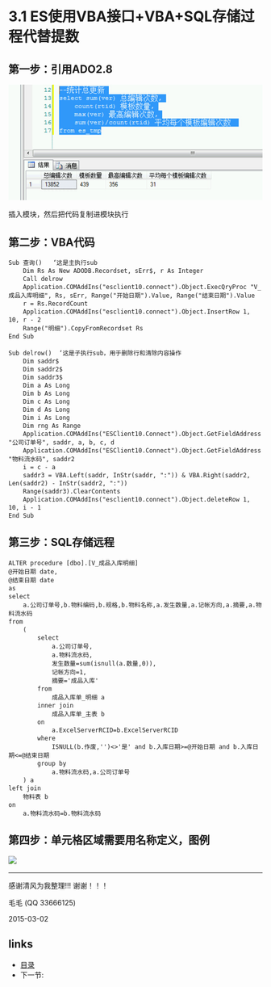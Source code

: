 # 3.1 ES使用VBA接口+VBA+SQL存储过程代替提数

## 第一步：引用ADO2.8
![](images/3.1.1.jpg?raw=true)
 
插入模块，然后把代码复制进模块执行


## 第二步：VBA代码
	Sub 查询()   ‘这是主执行sub
		Dim Rs As New ADODB.Recordset, sErr$, r As Integer
		Call delrow
		Application.COMAddIns("esclient10.connect").Object.ExecQryProc "V_成品入库明细", Rs, sErr, Range("开始日期").Value, Range("结束日期").Value
		r = Rs.RecordCount
		Application.COMAddIns("esclient10.connect").Object.InsertRow 1, 10, r - 2
		Range("明细").CopyFromRecordset Rs
	End Sub

	Sub delrow()  ‘这是子执行sub，用于删除行和清除内容操作
		Dim saddr$
		Dim saddr2$
		Dim saddr3$
		Dim a As Long
		Dim b As Long
		Dim c As Long
		Dim d As Long
		Dim i As Long
		Dim rng As Range
		Application.COMAddIns("ESClient10.Connect").Object.GetFieldAddress "公司订单号", saddr, a, b, c, d
		Application.COMAddIns("ESClient10.Connect").Object.GetFieldAddress "物料流水码", saddr2
		i = c - a
		saddr3 = VBA.Left(saddr, InStr(saddr, ":")) & VBA.Right(saddr2, Len(saddr2) - InStr(saddr2, ":"))
		Range(saddr3).ClearContents
		Application.COMAddIns("esclient10.connect").Object.deleteRow 1, 10, i - 1
	End Sub

## 第三步：SQL存储远程
	ALTER procedure [dbo].[V_成品入库明细]
	@开始日期 date,
	@结束日期 date
	as
	select
		a.公司订单号,b.物料编码,b.规格,b.物料名称,a.发生数量,a.记帐方向,a.摘要,a.物料流水码
	from
		(
			select
				a.公司订单号,
				a.物料流水码,
				发生数量=sum(isnull(a.数量,0)),
				记帐方向=1,
				摘要='成品入库'
			from
				成品入库单_明细 a
			inner join
				成品入库单_主表 b
			on
				a.ExcelServerRCID=b.ExcelServerRCID
			where
				ISNULL(b.作废,'')<>'是' and b.入库日期>=@开始日期 and b.入库日期<=@结束日期
			group by
				a.物料流水码,a.公司订单号
		) a
	left join
		物料表 b
	on
		a.物料流水码=b.物料流水码

## 第四步：单元格区域需要用名称定义，图例
![](images/3.1.2.jpg?raw=true)

---

感谢清风为我整理!!!
谢谢！！！

毛毛 (QQ 33666125)

2015-03-02

## links
  * [目录](<preface.md>)
  * 下一节: [ ](<03.2.md>)
